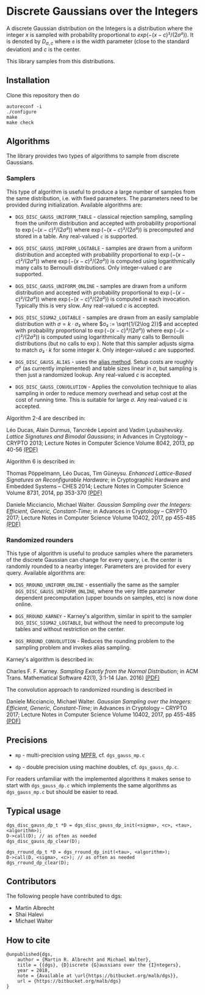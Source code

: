 # Discrete Gaussians over the Integers #

A discrete Gaussian distribution on the Integers is a distribution where the integer $x$ is sampled with probability proportional to $exp(-(x-c)²/(2σ²))$. It is denoted by $D_{σ,c}$ where `σ` is the width parameter (close to the standard deviation) and $c$ is the center.

This library samples from this distributions.

## Installation ##

Clone this repository then do

    autoreconf -i
    ./configure
    make
    make check

## Algorithms ##

The library provides two types of algorithms to sample from discrete Gaussians.

### Samplers
This type of algorithm is useful to produce a large number of samples
from the same distribution, i.e. with fixed parameters. The parameters need to be 
provided during initialization. Available algorithms are:

  - `DGS_DISC_GAUSS_UNIFORM_TABLE` - classical rejection sampling, sampling from
    the uniform distribution and accepted with probability proportional to
    $\exp(-(x-c)²/(2σ²))$ where $\exp(-(x-c)²/(2σ²))$ is precomputed and stored in
    a table. Any real-valued `c` is supported.

  - `DGS_DISC_GAUSS_UNIFORM_LOGTABLE` - samples are drawn from a uniform
    distribution and accepted with probability proportional to
    $\exp(-(x-c)²/(2σ²))$ where $\exp(-(x-c)²/(2σ²))$ is computed using
    logarithmically many calls to Bernoulli distributions. Only integer-valued $c$
    are supported.

  - `DGS_DISC_GAUSS_UNIFORM_ONLINE` - samples are drawn from a uniform
    distribution and accepted with probability proportional to
    $\exp(-(x-c)²/(2σ²))$ where $\exp(-(x-c)²/(2σ²))$ is computed in each
    invocation. Typically this is very slow. Any real-valued $c$ is accepted.

  - `DGS_DISC_SIGMA2_LOGTABLE` - samples are drawn from an easily samplable
    distribution with $σ = k·σ₂$ where $σ₂ := \sqrt{1/(2\log 2)}$ and accepted
    with probability proportional to $\exp(-(x-c)²/(2σ²))$ where
    $\exp(-(x-c)²/(2σ²))$ is computed using logarithmically many calls to
    Bernoulli distributions (but no calls to $\exp$). Note that this sampler
    adjusts sigma to match $σ₂·k$ for some integer $k$.  Only integer-valued $c$
    are supported.

  - `DGS_DISC_GAUSS_ALIAS` - uses the [alias method](https://en.wikipedia.org/wiki/Alias_method).
    Setup costs are roughly $σ²$ (as currently implemented) and table sizes linear
    in $σ$, but sampling is then just a randomized lookup. Any real-valued $c$ is 
    accepted.
  
  - `DGS_DISC_GAUSS_CONVOLUTION` - Applies the convolution technique to alias
    sampling in order to reduce memory overhead and setup cost at the cost of
    running time. This is suitable for large $σ$. Any real-valued $c$ is accepted.
    
  Algorithm 2-4 are described in:

  Léo Ducas, Alain Durmus, Tancrède Lepoint and Vadim Lyubashevsky. *Lattice
  Signatures and Bimodal Gaussians*; in Advances in Cryptology – CRYPTO 2013;
  Lecture Notes in Computer Science Volume 8042, 2013, pp 40-56
  [(PDF)](http://www.di.ens.fr/~lyubash/papers/bimodal.pdf)
  
  Algorithm 6 is described in:
  
  Thomas Pöppelmann, Léo Ducas, Tim Güneysu. *Enhanced Lattice-Based Signatures 
  on Reconfigurable Hardware*; in Cryptographic Hardware and Embedded 
  Systems – CHES 2014; Lecture Notes in Computer Science Volume 8731, 
  2014, pp 353-370 [(PDF)](https://eprint.iacr.org/2014/254.pdf)
  
  Daniele Micciancio, Michael Walter. *Gaussian Sampling over the Integers: 
  Efficient, Generic, Constant-Time*; in Advances in Cryptology – CRYPTO 2017;
  Lecture Notes in Computer Science Volume 10402, 2017, pp 455-485
  [(PDF)](https://eprint.iacr.org/2017/259.pdf) 

### Randomized rounders

This type of algorithm is useful to produce samples where the parameters of the discrete Gaussian can change for every query, i.e. the center is randomly rounded to a nearby integer. Parameters are provided for every query. Available algorithms are:

  - `DGS_RROUND_UNIFORM_ONLINE` - essentially the same as the sampler `DGS_DISC_GAUSS_UNIFORM_ONLINE`, where the very little parameter dependent precomputation (upper bounds on samples, etc) is now done online.
  
  - `DGS_RROUND_KARNEY` - Karney's algorithm, similar in spirit to the sampler `DGS_DISC_SIGMA2_LOGTABLE`, but without the need to precompute log tables and without restriction on the center.
  
  - `DGS_RROUND_CONVOLUTION` - Reduces the rounding problem to the sampling problem and invokes alias sampling.
  
  Karney's algorithm is described in:
  
  Charles F. F. Karney. *Sampling Exactly from the Normal Distribution*; in
  ACM Trans. Mathematical Software 42(1), 3:1-14 (Jan. 2016) [(PDF)](https://arxiv.org/pdf/1303.6257)
  
  The convolution approach to randomized rounding is described in
  
  Daniele Micciancio, Michael Walter. *Gaussian Sampling over the Integers: 
  Efficient, Generic, Constant-Time*; in Advances in Cryptology – CRYPTO 2017;
  Lecture Notes in Computer Science Volume 10402, 2017, pp 455-485
  [(PDF)](https://eprint.iacr.org/2017/259.pdf) 

## Precisions ##

- `mp` - multi-precision using [MPFR](http://www.mpfr.org/), cf. `dgs_gauss_mp.c`

- `dp` - double precision using machine doubles, cf. `dgs_gauss_dp.c`.

For readers unfamiliar with the implemented algorithms it makes sense to start with ``dgs_gauss_dp.c`` which implements the same algorithms as ``dgs_gauss_mp.c`` but should be easier to read.

## Typical usage ##

    dgs_disc_gauss_dp_t *D = dgs_disc_gauss_dp_init(<sigma>, <c>, <tau>, <algorithm>);
    D->call(D); // as often as needed
    dgs_disc_gauss_dp_clear(D);

    dgs_rround_dp_t *D = dgs_rround_dp_init(<tau>, <algorithm>);
    D->call(D, <sigma>, <c>); // as often as needed
    dgs_rround_dp_clear(D);

## Contributors

The following people have contributed to dgs:

- Martin Albrecht
- Shai Halevi
- Michael Walter

## How to cite

	@unpublished{dgs,
	    author = {Martin R. Albrecht and Michael Walter},
	    title = {{dgs}, {D}iscrete {G}aussians over the {I}ntegers},
	    year = 2018,
	    note = {Available at \url{https://bitbucket.org/malb/dgs}},
	    url = {https://bitbucket.org/malb/dgs}
	}
